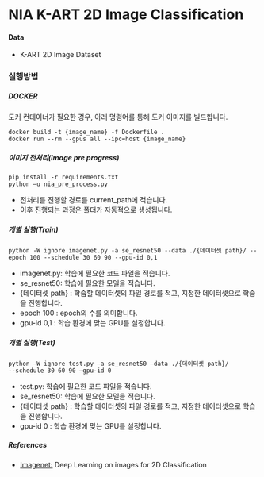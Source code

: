 # NIA K-ART 2D Image Classification

#### Data
- K-ART 2D Image Dataset

### 실행방법

##### DOCKER
도커 컨테이너가 필요한 경우, 아래 명령어를 통해 도커 이미지를 빌드합니다.
```
docker build -t {image_name} -f Dockerfile .
docker run --rm --gpus all --ipc=host {image_name}
```

##### 이미지 전처리(Image pre progress)
```
pip install -r requirements.txt
python –u nia_pre_process.py
```

- 전처리를 진행할 경로를 current_path에 적습니다.
- 이후 진행되는 과정은 폴더가 자동적으로 생성됩니다.

##### 개별 실행(Train)

```
python -W ignore imagenet.py -a se_resnet50 --data ./{데이터셋 path}/ --epoch 100 --schedule 30 60 90 --gpu-id 0,1
```

- imagenet.py: 학습에 필요한 코드 파일을 적습니다.
- se_resnet50: 학습에 필요한 모델을 적습니다.
- {데이터셋 path} : 학습할 데이터셋의 파일 경로를 적고, 지정한 데이터셋으로 학습을 진행합니다.
- epoch 100 : epoch의 수를 의미합니다.
- gpu-id 0,1 : 학습 환경에 맞는 GPU를 설정합니다.


##### 개별 실행(Test)
```
python –W ignore test.py –a se_resnet50 –data ./{데이터셋 path}/ 
--schedule 30 60 90 –gpu-id 0
```

- test.py: 학습에 필요한 코드 파일을 적습니다.
- se_resnet50: 학습에 필요한 모델을 적습니다.
- {데이터셋 path} : 학습할 데이터셋의 파일 경로를 적고, 지정한 데이터셋으로 학습을 진행합니다.
- gpu-id 0 : 학습 환경에 맞는 GPU를 설정합니다.

##### References
- [Imagenet:](https://ieeexplore.ieee.org/document/5206848) Deep Learning on images for 2D Classification
